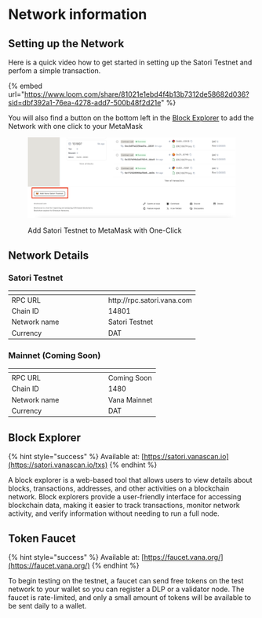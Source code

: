 # Network information

## Setting up the Network

Here is a quick video how to get started in setting up the Satori Testnet and perfom a simple transaction.

{% embed url="https://www.loom.com/share/81021e1ebd4f4b13b7312de58682d036?sid=dbf392a1-76ea-4278-add7-500b48f2d21e" %}

You will also find a button on the bottom left in the [Block Explorer](https://satori.vanascan.io) to add the Network with one click to your MetaMask

<figure><img src="../../.gitbook/assets/Screenshot 2024-06-10 at 21.24.43.png" alt=""><figcaption><p>Add Satori Testnet to MetaMask with One-Click</p></figcaption></figure>

## Network Details

### Satori Testnet

<table data-header-hidden><thead><tr><th width="183"></th><th></th></tr></thead><tbody><tr><td>RPC URL</td><td>http://rpc.satori.vana.com</td></tr><tr><td>Chain ID</td><td>14801</td></tr><tr><td>Network name</td><td>Satori Testnet</td></tr><tr><td>Currency</td><td>DAT</td></tr></tbody></table>

### Mainnet (Coming Soon)

<table data-header-hidden><thead><tr><th width="183"></th><th></th></tr></thead><tbody><tr><td>RPC URL</td><td>Coming Soon</td></tr><tr><td>Chain ID</td><td>1480</td></tr><tr><td>Network name</td><td>Vana Mainnet</td></tr><tr><td>Currency</td><td>DAT</td></tr></tbody></table>

## Block Explorer

{% hint style="success" %}
Available at: [https://satori.vanascan.io](https://satori.vanascan.io/txs)
{% endhint %}

A block explorer is a web-based tool that allows users to view details about blocks, transactions, addresses, and other activities on a blockchain network. Block explorers provide a user-friendly interface for accessing blockchain data, making it easier to track transactions, monitor network activity, and verify information without needing to run a full node.

## Token Faucet

{% hint style="success" %}
Available at: [https://faucet.vana.org/](https://faucet.vana.org/)
{% endhint %}

To begin testing on the testnet, a faucet can send free tokens on the test network to your wallet so you can register a DLP or a validator node. The faucet is rate-limited, and only a small amount of tokens will be available to be sent daily to a wallet.
